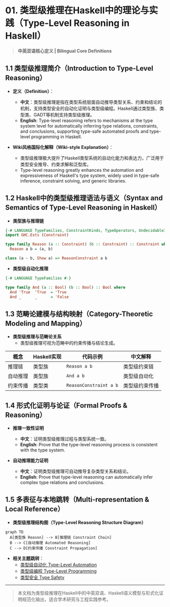 # 01. 类型级推理在Haskell中的理论与实践（Type-Level Reasoning in Haskell）

> **中英双语核心定义 | Bilingual Core Definitions**

## 1.1 类型级推理简介（Introduction to Type-Level Reasoning）

- **定义（Definition）**：
  - **中文**：类型级推理是指在类型系统层面自动推导类型关系、约束和结论的机制，支持类型安全的自动化证明与类型级编程。Haskell通过类型族、类型类、GADT等机制支持类型级推理。
  - **English**: Type-level reasoning refers to mechanisms at the type system level for automatically inferring type relations, constraints, and conclusions, supporting type-safe automated proofs and type-level programming in Haskell.

- **Wiki风格国际化解释（Wiki-style Explanation）**：
  - 类型级推理极大提升了Haskell类型系统的自动化能力和表达力，广泛用于类型安全推导、约束求解和泛型库。
  - Type-level reasoning greatly enhances the automation and expressiveness of Haskell's type system, widely used in type-safe inference, constraint solving, and generic libraries.

## 1.2 Haskell中的类型级推理语法与语义（Syntax and Semantics of Type-Level Reasoning in Haskell）

- **类型族与推理链**

```haskell
{-# LANGUAGE TypeFamilies, ConstraintKinds, TypeOperators, UndecidableInstances #-}
import GHC.Exts (Constraint)

type family Reason (a :: Constraint) (b :: Constraint) :: Constraint where
  Reason a b = (a, b)

class (a ~ b, Show a) => ReasonConstraint a b
```

- **类型级自动化推理**

```haskell
{-# LANGUAGE TypeFamilies #-}

type family And (a :: Bool) (b :: Bool) :: Bool where
  And 'True  'True  = 'True
  And _      _      = 'False
```

## 1.3 范畴论建模与结构映射（Category-Theoretic Modeling and Mapping）

- **类型级推理与范畴论关系**
  - 类型级推理可视为范畴中的约束传播与结论生成。

| 概念 | Haskell实现 | 代码示例 | 中文解释 |
|------|-------------|----------|----------|
| 推理链 | 类型族 | `Reason a b` | 类型级约束链 |
| 自动推理 | 类型族 | `And a b` | 类型级自动化 |
| 约束传播 | 类型类 | `ReasonConstraint a b` | 类型级约束传播 |

## 1.4 形式化证明与论证（Formal Proofs & Reasoning）

- **推理一致性证明**
  - **中文**：证明类型级推理过程与类型系统一致。
  - **English**: Prove that the type-level reasoning process is consistent with the type system.

- **自动推理能力证明**
  - **中文**：证明类型级推理可自动推导复杂类型关系和结论。
  - **English**: Prove that type-level reasoning can automatically infer complex type relations and conclusions.

## 1.5 多表征与本地跳转（Multi-representation & Local Reference）

- **类型级推理结构图（Type-Level Reasoning Structure Diagram）**

```mermaid
graph TD
  A[类型族 Reason] --> B[推理链 Constraint Chain]
  B --> C[自动推理 Automated Reasoning]
  C --> D[约束传播 Constraint Propagation]
```

- **相关主题跳转**：
  - [类型级自动化 Type-Level Automation](./01-Type-Level-Automation.md)
  - [类型级编程 Type-Level Programming](./01-Type-Level-Programming.md)
  - [类型安全 Type Safety](./01-Type-Safety.md)

---

> 本文档为类型级推理在Haskell中的中英双语、Haskell语义模型与形式化证明规范化输出，适合学术研究与工程实践参考。
